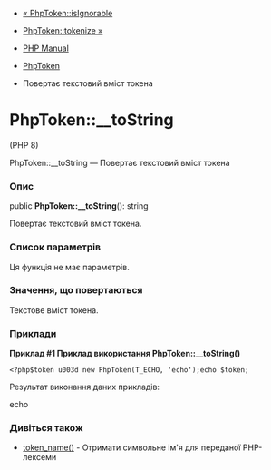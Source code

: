 - [« PhpToken::isIgnorable](phptoken.isignorable.md)
- [PhpToken::tokenize »](phptoken.tokenize.md)

- [PHP Manual](index.md)
- [PhpToken](class.phptoken.md)
- Повертає текстовий вміст токена

# PhpToken::\_\_toString

(PHP 8)

PhpToken::\_\_toString — Повертає текстовий вміст токена

### Опис

public **PhpToken::\_\_toString**(): string

Повертає текстовий вміст токена.

### Список параметрів

Ця функція не має параметрів.

### Значення, що повертаються

Текстове вміст токена.

### Приклади

**Приклад #1 Приклад використання **PhpToken::\_\_toString()****

` <?php$token u003d new PhpToken(T_ECHO, 'echo');echo $token; `

Результат виконання даних прикладів:

echo

### Дивіться також

- [token_name()](function.token-name.md) - Отримати символьне ім'я
для переданої PHP-лексеми
